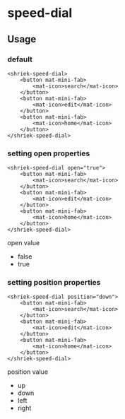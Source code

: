 # speed-dial

## Usage

### default
```
<shriek-speed-dial>
    <button mat-mini-fab>
        <mat-icon>search</mat-icon>
    </button>
    <button mat-mini-fab>
        <mat-icon>edit</mat-icon>
    </button>
    <button mat-mini-fab>
        <mat-icon>home</mat-icon>
    </button>
</shriek-speed-dial>
```

### setting open properties 
```
<shriek-speed-dial open="true">
    <button mat-mini-fab>
        <mat-icon>search</mat-icon>
    </button>
    <button mat-mini-fab>
        <mat-icon>edit</mat-icon>
    </button>
    <button mat-mini-fab>
        <mat-icon>home</mat-icon>
    </button>
</shriek-speed-dial>
```
open value
* false
* true

### setting position properties
```
<shriek-speed-dial position="down">
    <button mat-mini-fab>
        <mat-icon>search</mat-icon>
    </button>
    <button mat-mini-fab>
        <mat-icon>edit</mat-icon>
    </button>
    <button mat-mini-fab>
        <mat-icon>home</mat-icon>
    </button>
</shriek-speed-dial>
```
position value
* up
* down
* left
* right
